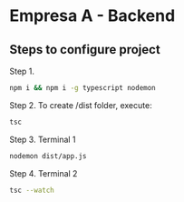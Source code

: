 # Empresa A - Backend
## Steps to configure project


Step 1.
```sh
npm i && npm i -g typescript nodemon
```

Step 2. To create /dist folder, execute:
```sh
tsc
```

Step 3. Terminal 1
```sh
nodemon dist/app.js
```

Step 4. Terminal 2
```sh
tsc --watch
```
